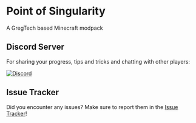 # Point of Singularity

A GregTech based Minecraft modpack

## Discord Server

For sharing your progress, tips and tricks and chatting with other players:

[![Discord](https://discord.com/api/guilds/1370153220697096294/widget.png?style=banner4)](https://discord.gg/PWaXY3dBxt)

## Issue Tracker

Did you encounter any issues? Make sure to report them in the <a href="https://github.com/Point-of-Singularity/Point-of-Singularity-Modpack/issues/new/choose">Issue Tracker</a>!
